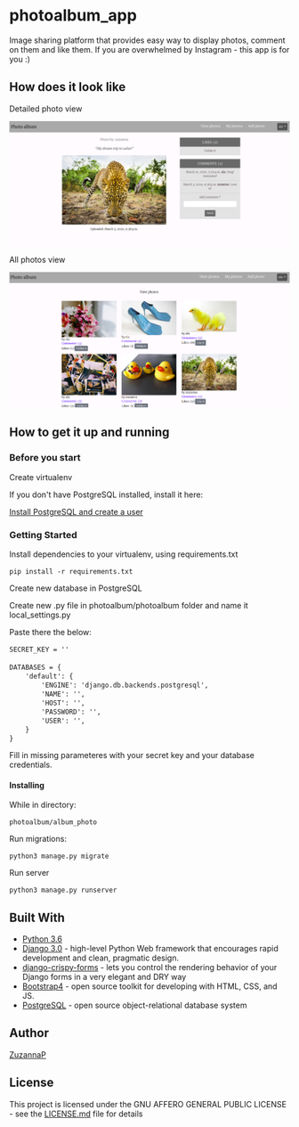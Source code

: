 # photoalbum_app
Image sharing platform that provides easy way to display photos, comment on them and like them. If you are overwhelmed by Instagram - this app is for you :)

## How does it look like

Detailed photo view

<p align="center">
<img align="center" src="album_photo/static/img/screenshot1.png" alt="one photo screen"
	title="photoalbum_app one photo screen" width="750"/>
</p>

All photos view

<p align="center">
<img src="album_photo/static/img/screenshot2.png" alt="photos display"
	title="photoalbum_app photos display" width="750" />
</p>


## How to get it up and running

### Before you start

Create virtualenv

If you don't have PostgreSQL installed, install it here:

[Install PostgreSQL and create a user](https://www.postgresql.org/download/)



### Getting Started

Install dependencies to your virtualenv, using requirements.txt

```
pip install -r requirements.txt
```

Create new database in PostgreSQL

Create new .py file in photoalbum/photoalbum folder and name it local_settings.py

Paste there the below:

```
SECRET_KEY = ''

DATABASES = {
    'default': {
        'ENGINE': 'django.db.backends.postgresql',
        'NAME': '',
        'HOST': '',
        'PASSWORD': '',
        'USER': '',
    }
}

```
Fill in missing parameteres with your secret key and your database credentials.



#### Installing

While in directory:

```
photoalbum/album_photo
```

Run migrations:

```
python3 manage.py migrate
```
Run server

```
python3 manage.py runserver
```

## Built With

* [Python 3.6](https://www.python.org/)
* [Django 3.0](https://www.djangoproject.com/)  - high-level Python Web framework that encourages rapid development and clean, pragmatic design.
* [django-crispy-forms](https://github.com/django-crispy-forms/django-crispy-forms) - lets you control the rendering behavior of your Django forms in a very elegant and DRY way 
* [Bootstrap4](https://getbootstrap.com/) - open source toolkit for developing with HTML, CSS, and JS.
* [PostgreSQL](https://www.postgresql.org/) -  open source object-relational database system

## Author

[ZuzannaP](https://github.com/ZuzannaP)

## License

This project is licensed under the GNU AFFERO GENERAL PUBLIC LICENSE - see the [LICENSE.md](https://github.com/ZuzannaP/shall_we_meet_app/blob/master/LICENSE) file for details

